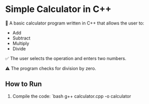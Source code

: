 # Simple Calculator in C++

📌 A basic calculator program written in C++ that allows the user to:
- Add
- Subtract
- Multiply
- Divide

✅ The user selects the operation and enters two numbers.

⚠️ The program checks for division by zero.

## How to Run

1. Compile the code:
`bash
g++ calculator.cpp -o calculator
